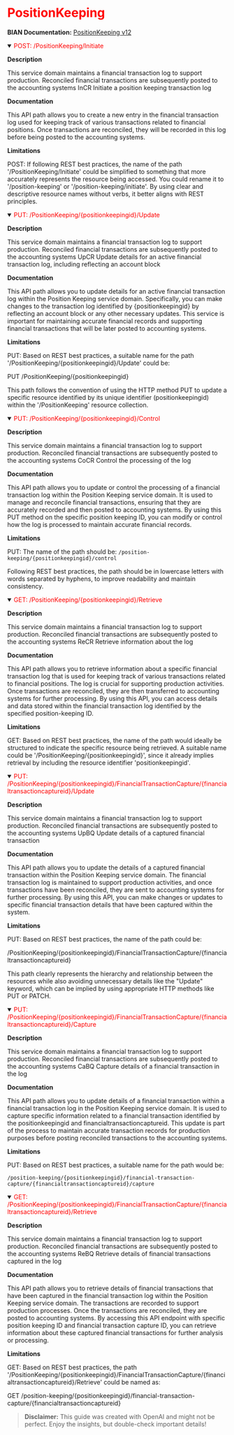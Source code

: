 <h1 style='color:red;'>PositionKeeping</h1>

**BIAN Documentation:** [PositionKeeping v12](https://app.swaggerhub.com/apis/BIAN-3/PositionKeeping/12.0.0)

<details open>
  <summary><span style='color:red;'>POST: /PositionKeeping/Initiate</span></summary>

  **Description**

  This service domain maintains a financial transaction log to support production. Reconciled financial transactions are subsequently posted to the accounting systems InCR Initiate a position keeping transaction log

  **Documentation**

  This API path allows you to create a new entry in the financial transaction log used for keeping track of various transactions related to financial positions. Once transactions are reconciled, they will be recorded in this log before being posted to the accounting systems.

  **Limitations**

  POST: If following REST best practices, the name of the path '/PositionKeeping/Initiate' could be simplified to something that more accurately represents the resource being accessed. You could rename it to '/position-keeping' or '/position-keeping/initiate'. By using clear and descriptive resource names without verbs, it better aligns with REST principles.

</details>

<details open>
  <summary><span style='color:red;'>PUT: /PositionKeeping/{positionkeepingid}/Update</span></summary>

  **Description**

  This service domain maintains a financial transaction log to support production. Reconciled financial transactions are subsequently posted to the accounting systems UpCR Update details for an active financial transaction log, including reflecting an account block

  **Documentation**

  This API path allows you to update details for an active financial transaction log within the Position Keeping service domain. Specifically, you can make changes to the transaction log identified by {positionkeepingid} by reflecting an account block or any other necessary updates. This service is important for maintaining accurate financial records and supporting financial transactions that will be later posted to accounting systems.

  **Limitations**

  PUT: Based on REST best practices, a suitable name for the path '/PositionKeeping/{positionkeepingid}/Update' could be:

PUT /PositionKeeping/{positionkeepingid}

This path follows the convention of using the HTTP method PUT to update a specific resource identified by its unique identifier (positionkeepingid) within the '/PositionKeeping' resource collection.

</details>

<details open>
  <summary><span style='color:red;'>PUT: /PositionKeeping/{positionkeepingid}/Control</span></summary>

  **Description**

  This service domain maintains a financial transaction log to support production. Reconciled financial transactions are subsequently posted to the accounting systems CoCR Control the processing of the log

  **Documentation**

  This API path allows you to update or control the processing of a financial transaction log within the Position Keeping service domain. It is used to manage and reconcile financial transactions, ensuring that they are accurately recorded and then posted to accounting systems. By using this PUT method on the specific position keeping ID, you can modify or control how the log is processed to maintain accurate financial records.

  **Limitations**

  PUT: The name of the path should be: `/position-keeping/{positionkeepingid}/control` 

Following REST best practices, the path should be in lowercase letters with words separated by hyphens, to improve readability and maintain consistency.

</details>

<details open>
  <summary><span style='color:red;'>GET: /PositionKeeping/{positionkeepingid}/Retrieve</span></summary>

  **Description**

  This service domain maintains a financial transaction log to support production. Reconciled financial transactions are subsequently posted to the accounting systems ReCR Retrieve information about the log

  **Documentation**

  This API path allows you to retrieve information about a specific financial transaction log that is used for keeping track of various transactions related to financial positions. The log is crucial for supporting production activities. Once transactions are reconciled, they are then transferred to accounting systems for further processing. By using this API, you can access details and data stored within the financial transaction log identified by the specified position-keeping ID.

  **Limitations**

  GET: Based on REST best practices, the name of the path would ideally be structured to indicate the specific resource being retrieved. A suitable name could be '/PositionKeeping/{positionkeepingid}', since it already implies retrieval by including the resource identifier 'positionkeepingid'.

</details>

<details open>
  <summary><span style='color:red;'>PUT: /PositionKeeping/{positionkeepingid}/FinancialTransactionCapture/{financialtransactioncaptureid}/Update</span></summary>

  **Description**

  This service domain maintains a financial transaction log to support production. Reconciled financial transactions are subsequently posted to the accounting systems UpBQ Update details of a captured financial transaction

  **Documentation**

  This API path allows you to update the details of a captured financial transaction within the Position Keeping service domain. The financial transaction log is maintained to support production activities, and once transactions have been reconciled, they are sent to accounting systems for further processing. By using this API, you can make changes or updates to specific financial transaction details that have been captured within the system.

  **Limitations**

  PUT: Based on REST best practices, the name of the path could be:

/PositionKeeping/{positionkeepingid}/FinancialTransactionCapture/{financialtransactioncaptureid} 

This path clearly represents the hierarchy and relationship between the resources while also avoiding unnecessary details like the "Update" keyword, which can be implied by using appropriate HTTP methods like PUT or PATCH.

</details>

<details open>
  <summary><span style='color:red;'>PUT: /PositionKeeping/{positionkeepingid}/FinancialTransactionCapture/{financialtransactioncaptureid}/Capture</span></summary>

  **Description**

  This service domain maintains a financial transaction log to support production. Reconciled financial transactions are subsequently posted to the accounting systems CaBQ Capture details of a financial transaction in the log

  **Documentation**

  This API path allows you to update details of a financial transaction within a financial transaction log in the Position Keeping service domain. It is used to capture specific information related to a financial transaction identified by the positionkeepingid and financialtransactioncaptureid. This update is part of the process to maintain accurate transaction records for production purposes before posting reconciled transactions to the accounting systems.

  **Limitations**

  PUT: Based on REST best practices, a suitable name for the path would be:

```
/position-keeping/{positionkeepingid}/financial-transaction-capture/{financialtransactioncaptureid}/capture
```

</details>

<details open>
  <summary><span style='color:red;'>GET: /PositionKeeping/{positionkeepingid}/FinancialTransactionCapture/{financialtransactioncaptureid}/Retrieve</span></summary>

  **Description**

  This service domain maintains a financial transaction log to support production. Reconciled financial transactions are subsequently posted to the accounting systems ReBQ Retrieve details of financial transactions captured in the log

  **Documentation**

  This API path allows you to retrieve details of financial transactions that have been captured in the financial transaction log within the Position Keeping service domain. The transactions are recorded to support production processes. Once the transactions are reconciled, they are posted to accounting systems. By accessing this API endpoint with specific position keeping ID and financial transaction capture ID, you can retrieve information about these captured financial transactions for further analysis or processing.

  **Limitations**

  GET: Based on REST best practices, the path '/PositionKeeping/{positionkeepingid}/FinancialTransactionCapture/{financialtransactioncaptureid}/Retrieve' could be named as:

GET /position-keeping/{positionkeepingid}/financial-transaction-capture/{financialtransactioncaptureid}

</details>

> **Disclaimer:** This guide was created with OpenAI and might not be perfect. Enjoy the insights, but double-check important details!
